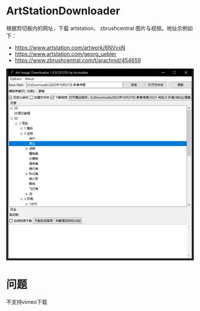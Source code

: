 # ArtStationDownloader
根据剪切板内的网址，下载 artstation、 zbrushcentral 图片与视频。地址示例如下：
 * https://www.artstation.com/artwork/6NVvxN
 * https://www.artstation.com/georg_uebler
 * https://www.zbrushcentral.com/t/arachnid/454659

![UI Perview](ui.png)

# 问题
不支持vimeo下载
